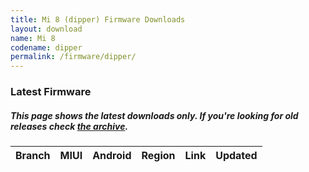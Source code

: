 ```yaml
---
title: Mi 8 (dipper) Firmware Downloads
layout: download
name: Mi 8
codename: dipper
permalink: /firmware/dipper/
---
```


### Latest Firmware
##### This page shows the latest downloads only. If you're looking for old releases check [the archive](/archive/firmware/dipper/).

<div class="table-responsive-md" id="table-wrapper">
<table id="firmware" class="display dt-responsive nowrap compact table table-striped table-hover table-sm">
    <thead class="thead-dark">
        <tr>
            <th>Branch</th>
            <th>MIUI</th>
            <th>Android</th>
            <th>Region</th>
            <th>Link</th>
            <th>Updated</th>
        </tr>
    </thead>
    <script>loadFirmwareDownloads('dipper', 'latest')</script>
</table>
</div>
